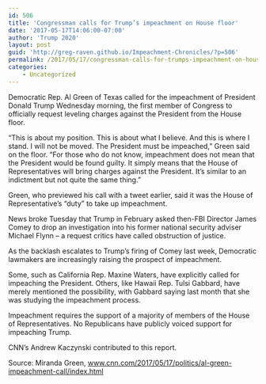 ```yaml
---
id: 506
title: 'Congressman calls for Trump’s impeachment on House floor'
date: '2017-05-17T14:06:00-07:00'
author: 'Trump 2020'
layout: post
guid: 'http://greg-raven.github.io/Impeachment-Chronicles/?p=506'
permalink: /2017/05/17/congressman-calls-for-trumps-impeachment-on-house-floor/
categories:
    - Uncategorized
---
```


Democratic Rep. Al Green of Texas called for the impeachment of President Donald Trump Wednesday morning, the first member of Congress to officially request leveling charges against the President from the House floor.

“This is about my position. This is about what I believe. And this is where I stand. I will not be moved. The President must be impeached,” Green said on the floor. “For those who do not know, impeachment does not mean that the President would be found guilty. It simply means that the House of Representatives will bring charges against the President. It’s similar to an indictment but not quite the same thing.”

Green, who previewed his call with a tweet earlier, said it was the House of Representative’s “duty” to take up impeachment.

News broke Tuesday that Trump in February asked then-FBI Director James Comey to drop an investigation into his former national security adviser Michael Flynn – a request critics have called obstruction of justice.

As the backlash escalates to Trump’s firing of Comey last week, Democratic lawmakers are increasingly raising the prospect of impeachment.

Some, such as California Rep. Maxine Waters, have explicitly called for impeaching the President. Others, like Hawaii Rep. Tulsi Gabbard, have merely mentioned the possibility, with Gabbard saying last month that she was studying the impeachment process.

Impeachment requires the support of a majority of members of the House of Representatives. No Republicans have publicly voiced support for impeaching Trump.

CNN’s Andrew Kaczynski contributed to this report.

Source: Miranda Green, www.cnn.com/2017/05/17/politics/al-green-impeachment-call/index.html